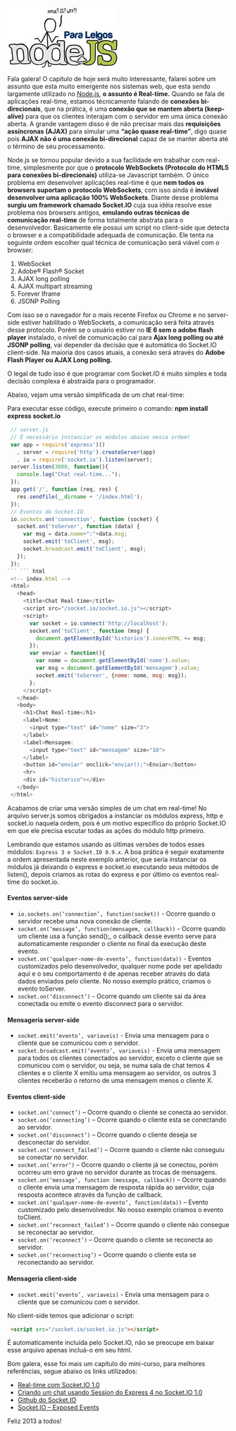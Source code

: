 ![Curso de Node.js](../images/nodejs-para-leigos.jpg "Curso de Node.js")

Fala galera! O capítulo de hoje será muito interessante, falarei sobre um assunto que esta muito emergente nos sistemas web, que esta sendo largamente utilizado no [Node.js]({{site.url}}/nodejs), **o assunto é Real-time.**
Quando se fala de aplicações real-time, estamos técnicamente falando de **conexões bi-direcionais**, que na prática, é uma **conexão que se mantem aberta (keep-alive)** para que os clientes interajam com o servidor em uma única conexão aberta. A grande vantagem disso é de não precisar mais das **requisições assíncronas (AJAX)** para simular uma **“ação quase real-time”**, digo quase pois **AJAX não é uma conexão bi-direcional** capaz de se manter aberta até o término de seu processamento.

Node.js se tornou popular devido a sua facilidade em trabalhar com real-time, simplesmente por que o **protocolo WebSockets (Protocolo do HTML5 para conexões bi-direcionais)** utiliza-se Javascript também.
O único problema em desenvolver aplicações real-time é que **nem todos os browsers suportam o protocolo WebSockets**, com isso ainda é **inviável desenvolver uma aplicação 100% WebSockets**. Diante desse problema **surgiu um framework chamado Socket.IO** cuja sua idéia resolve esse problema nos browsers antigos, **emulando outras técnicas de comunicação real-time** de forma totalmente abstrata para o desenvolvedor.
Basicamente ele possui um script no client-side que detecta o browser e a compatibilidade adequada de comunicação.
Ele tenta na seguinte ordem escolher qual técnica de comunicação será viável com o browser:

1.  WebSocket
2.  Adobe® Flash® Socket
3.  AJAX long polling
4.  AJAX multipart streaming
5.  Forever Iframe
6.  JSONP Polling

Com isso se o navegador for o mais recente Firefox ou Chrome e no server-side estiver habilitado o WebSockets, a comunicação será feita através desse protocolo. Porém se o usuário estiver no **IE 6 sem o adobe flash player** instalado, o nível de comunicação cai para **Ajax long polling ou até JSONP polling**, vai depender da decisão que é automática do Socket.IO client-side. Na maioria dos casos atuais, a conexão será através do **Adobe Flash Player ou AJAX Long polling.**

O legal de tudo isso é que programar com Socket.IO é muito simples e toda decisão complexa é abstraída para o programador.

Abaixo, vejam uma versão simplificada de um chat real-time:

Para executar esse código, execute primeiro o comando:
**npm install express socket.io**

``` javascript
 // server.js
 // É necessário instanciar os módulos abaixo nessa ordem!
 var app = require('express')()
   , server = require('http').createServer(app)
   , io = require('socket.io').listen(server);
 server.listen(3000, function(){
   console.log("Chat real-time...");
 });
 app.get('/', function (req, res) {
   res.sendfile(__dirname + '/index.html');
 });
 // Eventos do Socket.IO
 io.sockets.on('connection', function (socket) {
   socket.on('toServer', function (data) {
     var msg = data.nome+":"+data.msg;
     socket.emit('toClient', msg);
     socket.broadcast.emit('toClient', msg);
   });
 });
``` ``` html
 <!-- index.html -->
 <html>
   <head>
     <title>Chat Real-time</title>
     <script src="/socket.io/socket.io.js"></script>
     <script>
       var socket = io.connect('http://localhost');
       socket.on('toClient', function (msg) {
         document.getElementById('historico').innerHTML += msg;
       });
       var enviar = function(){
         var nome = document.getElementById('nome').value;
         var msg = document.getElementById('mensagem').value;
         socket.emit('toServer', {nome: nome, msg: msg});
       };
     </script>
   </head>
   <body>
     <h1>Chat Real-time</h1>
     <label>Nome:
       <input type="text" id="nome" size="3">
     </label>
     <label>Mensagem:
       <input type="text" id="mensagem" size="10">
     </label>
     <button id="enviar" onclick="enviar();">Enviar</button>
     <hr>
     <div id="historico"></div>
   </body>
 </html>
``` 

Acabamos de criar uma versão simples de um chat em real-time! No arquivo server.js somos obrigados a instanciar os módulos express, http e socket.io naquela ordem, pois é um motivo específico do próprio Socket.IO em que ele precisa escutar todas as ações do módulo http primeiro.

Lembrando que estamos usando as últimas versões de todos esses módulos: `Express 3 e Socket.IO 0.9.x`. A boa prática é seguir exatamente a ordem apresentada neste exemplo anterior, que seria instanciar os módulos já deixando o express e socket.io executando seus métodos de listen(), depois criamos as rotas do express e por último os eventos real-time do socket.io.

#### Eventos server-side

*   `io.sockets.on(‘connection’, function(socket))` - Ocorre quando o servidor recebe uma nova conexão de cliente.
*   `socket.on(‘message’, function(mensagem, callback))` - Ocorre quando um cliente usa a função send();, o callback desse evento serve para automaticamente responder o cliente no final da execução deste evento.
*   `socket.on(‘qualquer-nome-de-evento’, function(data))` - Eventos customizados pelo desenvolvedor, qualquer nome pode ser apelidado aqui e o seu comportamento é de apenas receber através do data dados enviados pelo cliente. No nosso exemplo prático, criamos o evento toServer.
*   `socket.on(‘disconnect’)` - Ocorre quando um cliente sai da área conectada ou emite o evento disconnect para o servidor.

#### Mensageria server-side

*   `socket.emit(‘evento’, variaveis)` - Envia uma mensagem para o cliente que se comunicou com o servidor.
*   `socket.broadcast.emit(‘evento’, variaveis)` - Envia uma mensagem para todos os clientes conectados ao servidor, exceto o cliente que se comunicou com o servidor, ou seja, se numa sala de chat temos 4 clientes e o cliente X emitiu uma mensagem ao servidor, os outros 3 clientes receberão o retorno de uma mensagem menos o cliente X.

#### Eventos client-side

*   `socket.on(‘connect’)` – Ocorre quando o cliente se conecta ao servidor.
*   `socket.on(‘connecting’)` – Ocorre quando o cliente esta se conectando ao servidor.
*   `socket.on(‘disconnect’)` – Ocorre quando o cliente deseja se desconectar do servidor.
*   `socket.on(‘connect_failed’)` – Ocorre quando o cliente não conseguiu se conectar no servidor.
*   `socket.on(‘error’)` – Ocorre quando o cliente já se conectou, porém ocorreu um erro grave no servidor durante as trocas de mensagens.
*   `socket.on(‘message’, function (message, callback))` – Ocorre quando o cliente envia uma mensagem de resposta rápida ao servidor, cuja resposta acontece através da função de callback.
*   `socket.on(‘qualquer-nome-de-evento’, function(data))` – Evento customizado pelo desenvolvedor. No nosso exemplo criamos o evento toClient.
*   `socket.on(‘reconnect_failed’)` – Ocorre quando o cliente não consegue se reconectar ao servidor.
*   `socket.on(‘reconnect’)` – Ocorre quando o cliente se reconecta ao servidor.
*   `socket.on(‘reconnecting’)` – Ocorre quando o cliente esta se reconectando ao servidor.

#### Mensageria client-side

*   `socket.emit(‘evento’, variaveis)` - Envia uma mensagem para o cliente que se comunicou com o servidor.

No client-side temos que adicionar o script:

``` html
 <script src="/socket.io/socket.io.js"></script>
``` 

É automaticamente incluída pelo Socket.IO, não se preocupe em baixar esse arquivo apenas incluá-o em seu html.

Bom galera, esse foi mais um capítulo do mini-curso, para melhores referências, segue abaixo os links utilizados:

*   [Real-time com Socket.IO 1.0]({{site.url}}/real-time-com-socket-io-no-nodejs "Real-time com Socket.IO 1.0")
*   [Criando um chat usando Session do Express 4 no Socket.IO 1.0]({{site.url}}/criando-um-chat-usando-session-do-express-4-no-socket-io-1-0 "Criando um chat usando Session do Express 4 no Socket.IO 1.0")
*   [Github do Socket.IO](https://github.com/LearnBoost/socket.io "Github do Socket.IO")
*   [Socket.IO – Exposed Events](https://github.com/LearnBoost/socket.io/wiki/Exposed-events "Socket.IO – Exposed Events")

Feliz 2013 a todos!